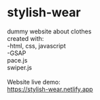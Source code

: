 # stylish-wear
dummy website about clothes<br>
created with:<br>
-html, css, javascript<br>
-GSAP<br>
pace.js<br>
swiper.js<br>
<br>
Website live demo:<br>
https://stylish-wear.netlify.app
